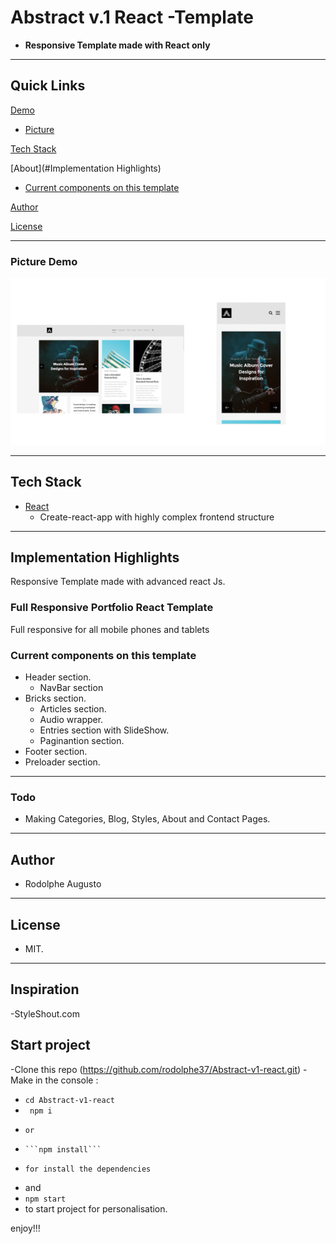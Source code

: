 # Abstract v.1 React -Template

- **Responsive Template made with React only**

---

## Quick Links

[Demo](#demo)


- [Picture](#picture-demo)

[Tech Stack](#tech-stack)

[About](#Implementation Highlights)

- [Current components on this template](#Current-components-on-this-template)

[Author](#author)

[License](#license)

---

### Picture Demo

![demopng](Abstract-v1.png)

---

## Tech Stack

- [React](https://github.com/facebook/react) 
  - Create-react-app with highly complex frontend structure
---

## Implementation Highlights

Responsive Template made with advanced react Js.

### Full Responsive Portfolio React Template

Full responsive for all mobile phones and tablets

### Current components on this template

- Header section.
    - NavBar section
- Bricks section.
    - Articles section.
    - Audio wrapper.
    - Entries section with SlideShow.
    - Paginantion section.
- Footer section.
- Preloader section.


---

### Todo

- Making Categories, Blog, Styles, About and Contact Pages.

---

## Author

- Rodolphe Augusto

---

## License

- MIT.

---
## Inspiration

-StyleShout.com

## Start project
-Clone this repo (https://github.com/rodolphe37/Abstract-v1-react.git)
-Make in the console :
-    ```cd Abstract-v1-react```
-    ``` npm i```
-     or 
-     ```npm install``` 
-     for install the dependencies
-    and 
-    ```npm start```
-    to start project for personalisation.

enjoy!!!